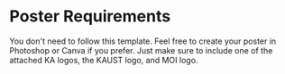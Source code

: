 # Poster Requirements

You don't need to follow this template. Feel free to create your poster in Photoshop or Canva if you prefer. Just make sure to include one of the attached KA logos, the KAUST logo, and MOI logo.
